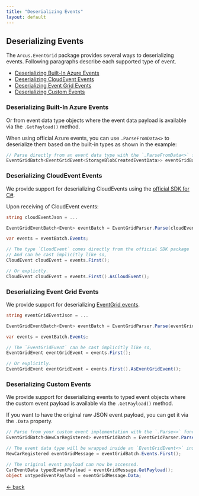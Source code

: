 ```yaml
---
title: "Deserializing Events"
layout: default
---
```


## Deserializing Events

The `Arcus.EventGrid` package provides several ways to deserializing events.
Following paragraphs describe each supported type of event.

- [Deserializing Built-In Azure Events](#deserializing-built-in-azure-events)
- [Deserializing CloudEvent Events](#deserializing-cloudevent-events)
- [Deserializing Event Grid Events](#deserializing-event-grid-events)
- [Deserializing Custom Events](#deserializing-custom-events)

### Deserializing Built-In Azure Events

Or from event data type objects where the event data payload is available via the `.GetPayload()` method.

When using official Azure events, you can use `.ParseFromData<>` to deserialize them based on the built-in types as shown in the example:

```csharp
// Parse directly from an event data type with the `.ParseFromData<>` function.
EventGridBatch<EventGridEvent<StorageBlobCreatedEventData>> eventGridBatch = EventGridParser.ParseFromData<StorageBlobCreatedEventData>(rawEvent);
```

### Deserializing CloudEvent Events

We provide support for deserializing CloudEvents using the [official SDK for C#](https://github.com/cloudevents/sdk-csharp).

Upon receiving of CloudEvent events:

```csharp
string cloudEventJson = ...

EventGridEventBatch<Event> eventBatch = EventGridParser.Parse(cloudEventJson);

var events = eventBatch.Events;

// The type `CloudEvent` comes directly from the official SDK package
// And can be cast implicitly like so, 
CloudEvent cloudEvent = events.First();

// Or explictly.
CloudEvent cloudEvent = events.First().AsCloudEvent();
```

### Deserializing Event Grid Events

We provide support for deserializing [EventGrid events](https://docs.microsoft.com/en-us/azure/event-grid/event-schema).

```csharp
string eventGridEventJson = ...

EventGridEventBatch<Event> eventBatch = EventGridParser.Parse(eventGridEventJson);

var events = eventBatch.Events;

// The `EventGridEvent` can be cast implicitly like so, 
EventGridEvent eventGridEvent = events.First();

// Or explicitly.
EventGridEvent eventGridEvent = events.First().AsEventGridEvent();
```

### Deserializing Custom Events

We provide support for deserializing events to typed event objects where the custom event payload is available via the `.GetPayload()` method.

If you want to have the original raw JSON event payload, you can get it via the `.Data` property.

```csharp
// Parse from your custom event implementation with the `.Parse<>` function.
EventGridBatch<NewCarRegistered> eventGridBatch = EventGridParser.Parse<NewCarRegistered>(rawEvent);

// The event data type will be wrapped inside an `EventGridEvent<>` instance.
NewCarRegistered eventGridMessage = eventGridBatch.Events.First();

// The original event payload can now be accessed.
CarEventData typedEventPayload = eventGridMessage.GetPayload();
object untypedEventPaylaod = eventGridMessage.Data;
```

[&larr; back](/)
